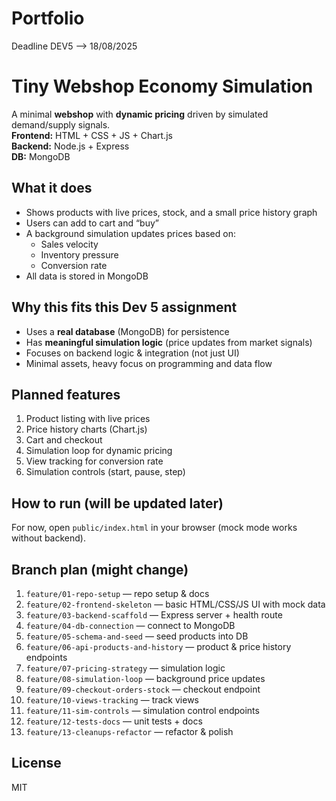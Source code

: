 # Portfolio

Deadline DEV5 --> 18/08/2025

# Tiny Webshop Economy Simulation

A minimal **webshop** with **dynamic pricing** driven by simulated demand/supply signals.  
**Frontend:** HTML + CSS + JS + Chart.js  
**Backend:** Node.js + Express  
**DB:** MongoDB

## What it does
- Shows products with live prices, stock, and a small price history graph
- Users can add to cart and “buy”
- A background simulation updates prices based on:
  - Sales velocity
  - Inventory pressure
  - Conversion rate
- All data is stored in MongoDB

## Why this fits this Dev 5 assignment
- Uses a **real database** (MongoDB) for persistence
- Has **meaningful simulation logic** (price updates from market signals)
- Focuses on backend logic & integration (not just UI)
- Minimal assets, heavy focus on programming and data flow

## Planned features
1. Product listing with live prices
2. Price history charts (Chart.js)
3. Cart and checkout
4. Simulation loop for dynamic pricing
5. View tracking for conversion rate
6. Simulation controls (start, pause, step)

## How to run (will be updated later)
For now, open `public/index.html` in your browser (mock mode works without backend).

## Branch plan (might change)
1. `feature/01-repo-setup` — repo setup & docs
2. `feature/02-frontend-skeleton` — basic HTML/CSS/JS UI with mock data
3. `feature/03-backend-scaffold` — Express server + health route
4. `feature/04-db-connection` — connect to MongoDB
5. `feature/05-schema-and-seed` — seed products into DB
6. `feature/06-api-products-and-history` — product & price history endpoints
7. `feature/07-pricing-strategy` — simulation logic
8. `feature/08-simulation-loop` — background price updates
9. `feature/09-checkout-orders-stock` — checkout endpoint
10. `feature/10-views-tracking` — track views
11. `feature/11-sim-controls` — simulation control endpoints
12. `feature/12-tests-docs` — unit tests + docs
13. `feature/13-cleanups-refactor` — refactor & polish

## License
MIT

